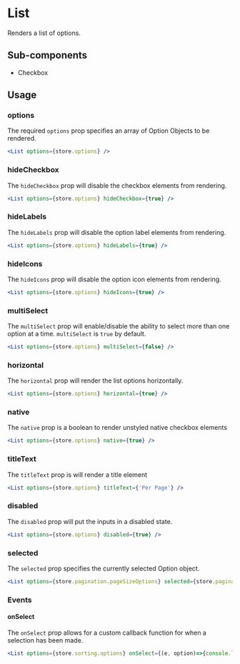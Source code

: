 # List

Renders a list of options.

## Sub-components
- Checkbox

## Usage

### options
The required `options` prop specifies an array of Option Objects to be rendered.

```jsx
<List options={store.options} />
```

### hideCheckbox
The `hideCheckbox` prop will disable the checkbox elements from rendering.

```jsx
<List options={store.options} hideCheckbox={true} />
```

### hideLabels
The `hideLabels` prop will disable the option label elements from rendering.

```jsx
<List options={store.options} hideLabels={true} />
```

### hideIcons
The `hideIcons` prop will disable the option icon elements from rendering.

```jsx
<List options={store.options} hideIcons={true} />
```

### multiSelect
The `multiSelect` prop will enable/disable the ability to select more than one option at a time. `multiSelect` is `true` by default.

```jsx
<List options={store.options} multiSelect={false} />
```

### horizontal
The `horizontal` prop will render the list options horizontally.

```jsx
<List options={store.options} horizontal={true} />
```

### native
The `native` prop is a boolean to render unstyled native checkbox elements

```jsx
<List options={store.options} native={true} />
```

### titleText
The `titleText` prop is will render a title element

```jsx
<List options={store.options} titleText={'Per Page'} />
```

### disabled
The `disabled` prop will put the inputs in a disabled state.

```jsx
<List options={store.options} disabled={true} />
```

### selected
The `selected` prop specifies the currently selected Option object. 

```jsx
<List options={store.pagination.pageSizeOptions} selected={store.pagination.pageSize} />
```

### Events

#### onSelect
The `onSelect` prop allows for a custom callback function for when a selection has been made.

```jsx
<List options={store.sorting.options} onSelect={(e, option)=>{console.log(e, option)}} />
```